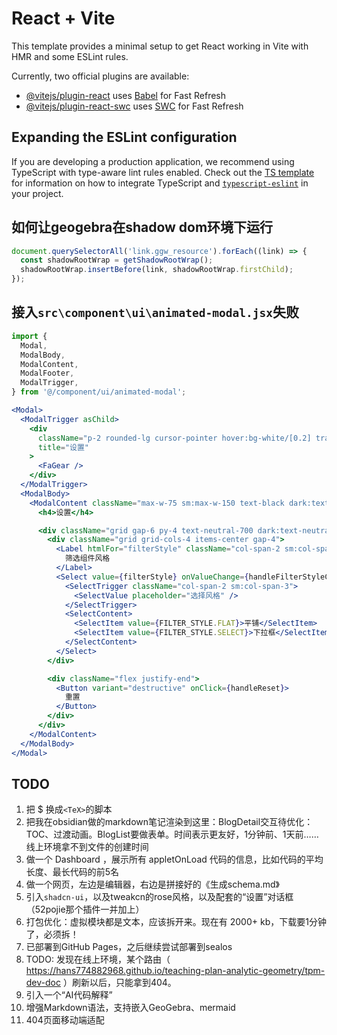 # React + Vite

This template provides a minimal setup to get React working in Vite with HMR and some ESLint rules.

Currently, two official plugins are available:

- [@vitejs/plugin-react](https://github.com/vitejs/vite-plugin-react/blob/main/packages/plugin-react) uses [Babel](https://babeljs.io/) for Fast Refresh
- [@vitejs/plugin-react-swc](https://github.com/vitejs/vite-plugin-react/blob/main/packages/plugin-react-swc) uses [SWC](https://swc.rs/) for Fast Refresh

## Expanding the ESLint configuration

If you are developing a production application, we recommend using TypeScript with type-aware lint rules enabled. Check out the [TS template](https://github.com/vitejs/vite/tree/main/packages/create-vite/template-react-ts) for information on how to integrate TypeScript and [`typescript-eslint`](https://typescript-eslint.io) in your project.

## 如何让geogebra在shadow dom环境下运行

```js
document.querySelectorAll('link.ggw_resource').forEach((link) => {
  const shadowRootWrap = getShadowRootWrap();
  shadowRootWrap.insertBefore(link, shadowRootWrap.firstChild);
});
```

## 接入`src\component\ui\animated-modal.jsx`失败

```jsx
import {
  Modal,
  ModalBody,
  ModalContent,
  ModalFooter,
  ModalTrigger,
} from '@/component/ui/animated-modal';

<Modal>
  <ModalTrigger asChild>
    <div
      className="p-2 rounded-lg cursor-pointer hover:bg-white/[0.2] transition-colors text-white"
      title="设置"
    >
      <FaGear />
    </div>
  </ModalTrigger>
  <ModalBody>
    <ModalContent className="max-w-75 sm:max-w-150 text-black dark:text-white">
      <h4>设置</h4>

      <div className="grid gap-6 py-4 text-neutral-700 dark:text-neutral-300">
        <div className="grid grid-cols-4 items-center gap-4">
          <Label htmlFor="filterStyle" className="col-span-2 sm:col-span-1 justify-end">
            筛选组件风格
          </Label>
          <Select value={filterStyle} onValueChange={handleFilterStyleChange}>
            <SelectTrigger className="col-span-2 sm:col-span-3">
              <SelectValue placeholder="选择风格" />
            </SelectTrigger>
            <SelectContent>
              <SelectItem value={FILTER_STYLE.FLAT}>平铺</SelectItem>
              <SelectItem value={FILTER_STYLE.SELECT}>下拉框</SelectItem>
            </SelectContent>
          </Select>
        </div>

        <div className="flex justify-end">
          <Button variant="destructive" onClick={handleReset}>
            重置
          </Button>
        </div>
      </div>
    </ModalContent>
  </ModalBody>
</Modal>
```

## TODO

1. 把 $ 换成`<TeX>`的脚本
2. 把我在obsidian做的markdown笔记渲染到这里：BlogDetail交互待优化：TOC、过渡动画。BlogList要做表单。时间表示更友好，1分钟前、1天前……线上环境拿不到文件的创建时间
3. 做一个 Dashboard ，展示所有 appletOnLoad 代码的信息，比如代码的平均长度、最长代码的前5名
4. 做一个网页，左边是编辑器，右边是拼接好的《生成schema.md》
5. 引入`shadcn-ui`，以及tweakcn的rose风格，以及配套的“设置”对话框（52pojie那个插件一并加上）
6. 打包优化：虚拟模块都是文本，应该拆开来。现在有 2000+ kb，下载要1分钟了，必须拆！
7. 已部署到GitHub Pages，之后继续尝试部署到sealos
8. TODO: 发现在线上环境，某个路由（ https://hans774882968.github.io/teaching-plan-analytic-geometry/tpm-dev-doc ）刷新以后，只能拿到404。
9. 引入一个“AI代码解释”
10. 增强Markdown语法，支持嵌入GeoGebra、mermaid
11. 404页面移动端适配
